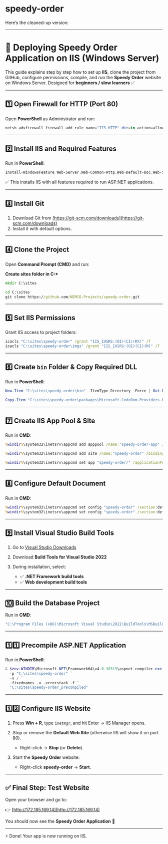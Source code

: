 # speedy-order


Here’s the cleaned-up version:

---

# 🚀 Deploying **Speedy Order** Application on IIS (Windows Server)

This guide explains step by step how to set up **IIS**, clone the project from GitHub, configure permissions, compile, and run the **Speedy Order** website on Windows Server.
Designed for **beginners / slow learners** ✅

---

## 1️⃣ Open Firewall for HTTP (Port 80)

Open **PowerShell** as Administrator and run:

```powershell
netsh advfirewall firewall add rule name="IIS HTTP" dir=in action=allow protocol=TCP localport=80
```

---

## 2️⃣ Install IIS and Required Features

Run in **PowerShell**:

```powershell
Install-WindowsFeature Web-Server,Web-Common-Http,Web-Default-Doc,Web-Static-Content,Web-Http-Errors,Web-Http-Logging,Web-Request-Monitor,Web-Filtering,Web-Mgmt-Console,Web-App-Dev,Web-Net-Ext45,Web-Asp-Net45,Web-ISAPI-Ext,Web-ISAPI-Filter -IncludeManagementTools
```

✅ This installs IIS with all features required to run ASP.NET applications.

---

## 3️⃣ Install Git

1. Download Git from [https://git-scm.com/downloads](https://git-scm.com/downloads)
2. Install it with default options.

---

## 4️⃣ Clone the Project

Open **Command Prompt (CMD)** and run:

**Create sites folder in C:\***
```cmd
mkdir C:\sites
```

```cmd
cd C:\sites
git clone https://github.com/NEMCO-Projects/speedy-order.git
```

---

## 5️⃣ Set IIS Permissions

Grant IIS access to project folders:

```cmd
icacls "C:\sites\speedy-order" /grant "IIS_IUSRS:(OI)(CI)(RX)" /T
icacls "C:\sites\speedy-order\imgs" /grant "IIS_IUSRS:(OI)(CI)(M)" /T
```

---

## 6️⃣ Create `bin` Folder & Copy Required DLL

Run in **PowerShell**:

```powershell
New-Item "C:\sites\speedy-order\bin" -ItemType Directory -Force | Out-Null

Copy-Item "C:\sites\speedy-order\packages\Microsoft.CodeDom.Providers.DotNetCompilerPlatform.2.0.1\lib\net45\Microsoft.CodeDom.Providers.DotNetCompilerPlatform.dll" "C:\sites\speedy-order\bin" -Force
```

---

## 7️⃣ Create IIS App Pool & Site

Run in **CMD**:

```cmd
%windir%\system32\inetsrv\appcmd add apppool /name:"speedy-order-app" /managedRuntimeVersion:"v4.0" /managedPipelineMode:"Integrated"

%windir%\system32\inetsrv\appcmd add site /name:"speedy-order" /bindings:"http/*:80:" /physicalPath:"C:\sites\speedy-order"

%windir%\system32\inetsrv\appcmd set app "speedy-order/" /applicationPool:"speedy-order-app"
```

---

## 8️⃣ Configure Default Document

Run in **CMD**:

```cmd
%windir%\system32\inetsrv\appcmd set config "speedy-order" /section:defaultDocument /+files.[value='userlogin.aspx']
%windir%\system32\inetsrv\appcmd set config "speedy-order" /section:defaultDocument /+files.[value='WebForm1.aspx']
```

---

## 9️⃣ Install Visual Studio Build Tools

1. Go to [Visual Studio Downloads](https://visualstudio.microsoft.com/downloads/)
2. Download **Build Tools for Visual Studio 2022**
3. During installation, select:

   * ✅ **.NET Framework build tools**
   * ✅ **Web development build tools**

---

## 🔟 Build the Database Project

Run in **CMD**:

```cmd
"C:\Program Files (x86)\Microsoft Visual Studio\2022\BuildTools\MSBuild\Current\Bin\MSBuild.exe" "C:\sites\speedy-order\DatabaseProject.csproj" /p:Configuration=Release
```

---

## 1️⃣1️⃣ Precompile ASP.NET Application

Run in **PowerShell**:

```powershell
& $env:WINDIR\Microsoft.NET\Framework64\v4.0.30319\aspnet_compiler.exe `
  -p "C:\sites\speedy-order" `
  -v / `
  -fixednames -u -errorstack -f `
  "C:\sites\speedy-order_precompiled"
```

---

## 1️⃣2️⃣ Configure IIS Website

1. Press **Win + R**, type `inetmgr`, and hit Enter → IIS Manager opens.
2. Stop or remove the **Default Web Site** (otherwise IIS will show it on port 80).

   * Right-click → **Stop** (or **Delete**).
3. Start the **Speedy Order** website:

   * Right-click **speedy-order** → **Start**.

---

## ✅ Final Step: Test Website

Open your browser and go to:

👉 [http://172.185.169.14](http://172.185.169.14)

You should now see the **Speedy Order Application** 🎉

---

⚡ Done! Your app is now running on IIS.
